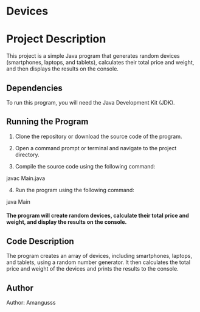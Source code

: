 # Devices

# Project Description

This project is a simple Java program that generates random devices (smartphones, laptops, and tablets), calculates their total price and weight, and then displays the results on the console.

## Dependencies

To run this program, you will need the Java Development Kit (JDK).

## Running the Program

1. Clone the repository or download the source code of the program.

2. Open a command prompt or terminal and navigate to the project directory.

3. Compile the source code using the following command:

javac Main.java

4. Run the program using the following command:

  java Main

#### The program will create random devices, calculate their total price and weight, and display the results on the console.

## Code Description

The program creates an array of devices, including smartphones, laptops, and tablets, using a random number generator. It then calculates the total price and weight of the devices and prints the results to the console.

## Author

Author: Amangusss
